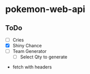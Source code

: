 # pokemon-web-api

<!-- What is this project -->

<!-- What does this project use -->

<!-- Screenshots and/or deployment URL -->

## ToDo

- [ ] Cries
- [x] Shiny Chance
- [ ] Team Generator
    - [ ] Select Qty to generate

- fetch with headers